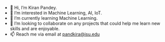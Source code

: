 - 👋 Hi, I’m Kiran Pandey.
- 👀 I’m interested in Machine Learning, AI, IoT.
- 🌱 I’m currently learning Machine Learning. 
- 💞️ I’m looking to collaborate on any projects that could help me learn new skills and are enjoyable.
- 📫 Reach me via email at pandkira@isu.edu

<!---
pandkira/pandkira is a ✨ special ✨ repository because its `README.md` (this file) appears on your GitHub profile.
You can click the Preview link to take a look at your changes.
--->
